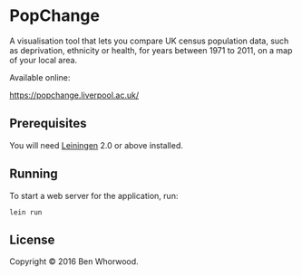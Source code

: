 # PopChange

A visualisation tool that lets you compare UK census population data, such as deprivation, ethnicity or health, for years between 1971 to 2011, on a map of your local area.

Available online:

https://popchange.liverpool.ac.uk/

## Prerequisites

You will need [Leiningen][1] 2.0 or above installed.

[1]: https://github.com/technomancy/leiningen

## Running

To start a web server for the application, run:

    lein run

## License

Copyright © 2016 Ben Whorwood.
